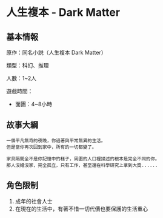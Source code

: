 # 人生複本 - Dark Matter

## 基本情報

原作：同名小説（人生複本 Dark Matter）

類型：科幻、推理

人數：1~2人

遊戲時間：
- 面團：4~8小時

## 故事大綱

```
一個平凡無奇的夜晚，你過著與平常無異的生活。
但是當你再次回到家中，所有的一切都變了。

家具隔間全不是你記憶中的樣子，周圍的人口裡描述的根本是完全不同的你。
那人沒婚沒家，完全孤立，只有工作，甚至還在科學研究上拿到大獎......
```

## 角色限制

1. 成年的社會人士
2. 在現在的生活中，有著不惜一切代價也要保護的生活重心
